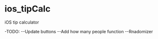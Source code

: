 # ios_tipCalc
iOS tip calculator

-TODO: 
--Update buttons
--Add how many people function
--Rnadomizer
